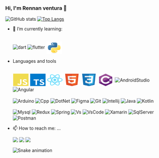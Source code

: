 ### Hi, I'm Rennan ventura 👋


![GitHub stats](https://github-readme-stats.vercel.app/api?username=rennan-ventura&show_icons=true&theme=radical&include_all_commits=true)
[![Top Langs](https://github-readme-stats.vercel.app/api/top-langs/?username=rennan-ventura&layout=compact&theme=radical)](https://github.com/anuraghazra/github-readme-stats)


- 🌱 I’m currently learning:
    <div style="display: inline_block"><br>
      <img aling="center" alt="dart" height="40" width="50" src="https://cdn.jsdelivr.net/gh/devicons/devicon/icons/dart/dart-original.svg" />
      <img aling="center" alt="flutter" height="40" width="50" src="https://cdn.jsdelivr.net/gh/devicons/devicon/icons/flutter/flutter-original.svg" />
      <img align="center" alt="Python" height="40" width="50" src="https://raw.githubusercontent.com/devicons/devicon/master/icons/python/python-original.svg">
    </div>

- Languages and tools
  <div style="display: inline_block"><br>
    <img align="center" alt="Js" height="40" width="50" src="https://raw.githubusercontent.com/devicons/devicon/master/icons/javascript/javascript-plain.svg">
    <img align="center" alt="Ts" height="40" width="50" src="https://raw.githubusercontent.com/devicons/devicon/master/icons/typescript/typescript-plain.svg">
    <img align="center" alt="React" height="40" width="50" src="https://raw.githubusercontent.com/devicons/devicon/master/icons/react/react-original.svg">
    <img align="center" alt="HTML" height="40" width="50" src="https://raw.githubusercontent.com/devicons/devicon/master/icons/html5/html5-original.svg">
    <img align="center" alt="CSS" height="40" width="50" src="https://raw.githubusercontent.com/devicons/devicon/master/icons/css3/css3-original.svg">
    <img align="center" alt="Csharp" height="40" width="50" src="https://raw.githubusercontent.com/devicons/devicon/master/icons/csharp/csharp-original.svg">
    <img align="center" alt="AndroidStudio" height="40" width="50" src="https://cdn.jsdelivr.net/gh/devicons/devicon/icons/androidstudio/androidstudio-original.svg" />
    <img align="center" alt="Angular" height="40" width="50" src="https://cdn.jsdelivr.net/gh/devicons/devicon/icons/angularjs/angularjs-original.svg" />
    </br>
    </br>
    <img align="center" alt="Arduino" height="40" width="50" src="https://cdn.jsdelivr.net/gh/devicons/devicon/icons/arduino/arduino-original.svg" />
    <img align="center" alt="Cpp" height="40" width="50" src="https://cdn.jsdelivr.net/gh/devicons/devicon/icons/cplusplus/cplusplus-original.svg" />
    <img align="center" alt="DotNet" height="40" width="50" src="https://cdn.jsdelivr.net/gh/devicons/devicon/icons/dot-net/dot-net-original.svg" />
    <img align="center" alt="Figma" height="40" width="50" src="https://cdn.jsdelivr.net/gh/devicons/devicon/icons/figma/figma-original.svg" />
    <img align="center" alt="Git" height="40" width="50" src="https://cdn.jsdelivr.net/gh/devicons/devicon/icons/git/git-original.svg" />
    <img align="center" alt="Intellij" height="40" width="50" src="https://cdn.jsdelivr.net/gh/devicons/devicon/icons/intellij/intellij-original.svg" />
    <img align="center" alt="Java" height="40" width="50" src="https://cdn.jsdelivr.net/gh/devicons/devicon/icons/java/java-original.svg" />
    <img align="center" alt="Kotlin" height="40" width="50" src="https://cdn.jsdelivr.net/gh/devicons/devicon/icons/kotlin/kotlin-original.svg" />
    </br>
    </br>
    <img align="center" alt="Mysql" height="40" width="50" src="https://cdn.jsdelivr.net/gh/devicons/devicon/icons/mysql/mysql-original.svg" />
    <img align="center" alt="Redux" height="40" width="50" src="https://cdn.jsdelivr.net/gh/devicons/devicon/icons/redux/redux-original.svg" />
    <img align="center" alt="Spring" height="40" width="50" src="https://cdn.jsdelivr.net/gh/devicons/devicon/icons/spring/spring-original.svg" />
    <img align="center" alt="Vs" height="40" width="50" src="https://cdn.jsdelivr.net/gh/devicons/devicon/icons/visualstudio/visualstudio-plain.svg" />
    <img align="center" alt="VsCode" height="40" width="50" src="https://cdn.jsdelivr.net/gh/devicons/devicon/icons/vscode/vscode-original.svg" />
    <img align="center" alt="Xamarin" height="40" width="50" src="https://cdn.jsdelivr.net/gh/devicons/devicon/icons/xamarin/xamarin-original.svg" />
    <img align="center" alt="SqlServer" height="40" width="50" src="https://www.svgrepo.com/show/303229/microsoft-sql-server-logo.svg" />
    <img align="center" alt="Postman" height="40" width="50" src="https://www.vectorlogo.zone/logos/getpostman/getpostman-icon.svg" />
    
  </div>


- 📫 How to reach me: ...
  <div>
  <a href="https://instagram.com/_rrennan_" target="_blank"><img src="https://img.shields.io/badge/-Instagram-%23E4405F?style=for-the-badge&logo=instagram&logoColor=white" target="_blank"></a>
  <a href = "mailto:rennan.ventura.alves@gmail.com"><img src="https://img.shields.io/badge/-Gmail-%23333?style=for-the-badge&logo=gmail&logoColor=white" target="_blank"></a>
  <a href="https://www.linkedin.com/in/rennan-ventura-750295262" target="_blank"><img src="https://img.shields.io/badge/-LinkedIn-%230077B5?style=for-the-badge&logo=linkedin&logoColor=white" target="_blank"></a>
    
    ![Snake animation](https://github.com/rennan-ventura/rennan-ventura/blob/output/github-contribution-grid-snake.svg)
    
  </div>
